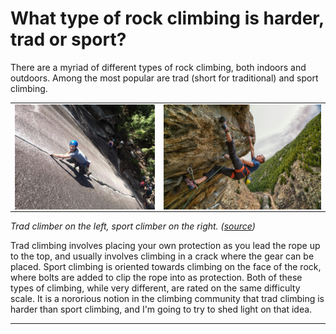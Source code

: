 # What type of rock climbing is harder, trad or sport?
There are a myriad of different types of rock climbing, both indoors and outdoors. Among the most popular are trad (short for traditional) and sport climbing.

<table><tr><td><img src='images/trad_climber.jpg' align='left' style='width: 446px;'></td><td><img src='images/sport_climber.jpeg' align='right' style='width: 500px;'></td></tr></table>

*Trad climber on the left, sport climber on the right. ([source](https://www.powercompanyclimbing.com/blog/2019/4/19/guest-post-chad-volk))*

Trad climbing involves placing your own protection as you lead the rope up to the top, and usually involves climbing in a crack where the gear can be placed. Sport climbing is oriented towards climbing on the face of the rock, where bolts are added to clip the rope into as protection. Both of these types of climbing, while very different, are rated on the same difficulty scale. It is a nororious notion in the climbing community that trad climbing is harder than sport climbing, and I'm going to try to shed light on that idea.

---
